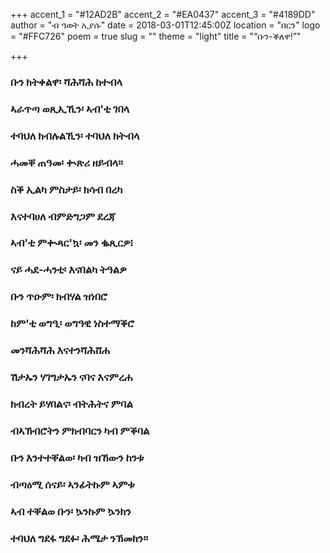 +++
accent_1 = "#12AD2B"
accent_2 = "#EA0437"
accent_3 = "#4189DD"
author = "ብ ዓወት ኢያሱ"
date = 2018-03-01T12:45:00Z
location = "በርን"
logo = "#FFC726"
poem = true
slug = ""
theme = "light"
title = "“ቡን-ቕለዋ!”"

+++
### **ቡን ክትቀልዋ፡ ሻሕሻሕ ከተብላ** 

### **ኣራጥጣ ወጺኢኺን፡ ኣብ'ቲ ገበላ**

### **ተባህለ ክብሉልኺን፡ ተባህለ ክትብላ** 

### **ሓመቐ ጠዓመ፡ ቊጽሪ ዘይብላ።** 

### **ስቕ ኢልካ ምስታይ፡ ክሳብ በረካ** 

### **እናተባሀለ ብምድግጋም ደረጃ** 

### **ኣብ'ቲ ምቊጻር'ኳ፡ መን ቈጺርዎ፧** 

### **ናይ ሓደ-ሓንቲ፡ እናበልካ ትዓልዎ** 

### **ቡን ጥዑም፡ ክብሃል ዝነበሮ**

### **ከም'ቲ ወግዒ፡ ወግዓዊ ነስተማቕሮ** 

### **መንሻሕሻሕ እናተንሻሕሸሐ**

### **ሽታኡን ሃገግታኡን ናባና እናምረሐ** 

### **ክብረት ይሃበልና፡ ብትሕትና ምባል** 

### **ብኣኽብሮትን ምክብባርን ካብ ምቕባል** 

### **ቡን እንተተቐልወ፡ ካብ ዝኸውን ከንቱ** 

### **ብጣዕሚ ሰናይ፡ ኣንፊትኩም ኣምቱ** 

### **ኣብ ተቐልወ ቡን፡ ኴንኩም ኴንክን**

### **ተባህለ ግደፋ ግደፉ፡ ሕሜታ ንኽመክን።**
